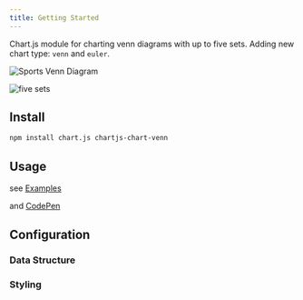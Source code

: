 ```yaml
---
title: Getting Started
---
```


Chart.js module for charting venn diagrams with up to five sets. Adding new chart type: `venn` and `euler`.

![Sports Venn Diagram](https://user-images.githubusercontent.com/4129778/84571515-f32f9100-ad93-11ea-9354-039411eef43a.png)

![five sets](https://user-images.githubusercontent.com/4129778/86374498-eca28400-bc84-11ea-8494-ea7d9cd11781.png)

## Install

```sh
npm install chart.js chartjs-chart-venn
```

## Usage

see [Examples](./examples/)

and [CodePen](https://codepen.io/sgratzl/pen/ExPyZjG)

## Configuration

### Data Structure

### Styling
